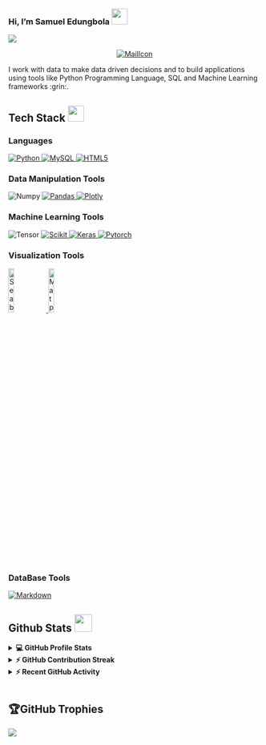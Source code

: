 
### Hi, I’m Samuel Edungbola <img src = "https://raw.githubusercontent.com/MartinHeinz/MartinHeinz/master/wave.gif" width = 32px height = 32px> 
<p>
 <a href="https://github.com/DenverCoder1/readme-typing-svg"><img src="https://readme-typing-svg.herokuapp.com?&font=IBM+Plex+Sans&color=abcdef&size=20&lines=Welcome+to+my+GitHub+Profile!;I'm+a+Data+Scientist;I'm+also+studying+Computer+Science" /></a>
</p>
 
 <p align=center>
     <a href="mailto:sedungbola@gmail.com?subject=Feedback%20From%20Github&body=Hello," target="_blank">
    <img src="https://img.shields.io/badge/Gmail-D14836?style=for-the-badge&logo=gmail&logoColor=white" alt="MailIcon"/>
  </a>
 </p>
  
         
<p >I work with data to make data driven decisions and to build applications using tools like Python Programming Language, 
 SQL and Machine Learning frameworks :grin:.
</p>

## Tech Stack <img src = "https://media2.giphy.com/media/QssGEmpkyEOhBCb7e1/giphy.gif?cid=ecf05e47a0n3gi1bfqntqmob8g9aid1oyj2wr3ds3mg700bl&rid=giphy.gif" width = 32px height = 32px> 


### Languages

<p align="left">
  <a href="https://www.python.org" target="_blank">
    <img alt="Python" src="https://img.shields.io/badge/Python-3776AB?style=for-the-badge&logo=python&logoColor=white">
  </a>
  
  <a href="https://www.mysql.com/" target="_blank">
  	<img alt="MySQL" src="https://img.shields.io/badge/SQL-CC2927?style=for-the-badge&logo=microsoft%20sql%20server&logoColor=white">
  </a>
  
  <a href="" target="_blank">
    <img alt="HTML5" src="https://img.shields.io/badge/html5-%23E34F26.svg?style=for-the-badge&logo=html5&logoColor=white">
  </a>
  
 
 ### Data Manipulation Tools  
  <p  
  <a href="https://numpy.org/" target="_blank">
    <img alt="Numpy" src="https://img.shields.io/badge/Numpy-777BB4?style=for-the-badge&logo=numpy&logoColor=white">
  </a>

   <a href="https://pandas.pydata.org/" target="_blank">
    <img alt="Pandas" src="https://img.shields.io/badge/Pandas-2C2D72?style=for-the-badge&logo=pandas&logoColor=white">
  </a>

   <a href="https://plotly.com/" target="_blank">
    <img alt="Plotly" src="https://img.shields.io/badge/Plotly-239120?style=for-the-badge&logo=plotly&logoColor=white">
  </a>
 
 </p>
 
 ### Machine Learning Tools
 
 <p
   <a href="" target="_blank">
    <img alt="Tensor" src="https://img.shields.io/badge/TensorFlow-FF6F00?style=for-the-badge&logo=tensorflow&logoColor=white">
  </a>

   <a href="https://scikit-learn.org/" target="_blank">
    <img alt="Scikit" src="https://img.shields.io/badge/scikit_learn-F7931E?style=for-the-badge&logo=scikit-learn&logoColor=white">
   </a>

   <a href="https://keras.io/" target="_blank">
    <img alt="Keras" src="https://img.shields.io/badge/Keras-D00000?style=for-the-badge&logo=Keras&logoColor=white">
   </a>

   <a href="https://pytorch.org/" target="_blank">
    <img alt="Pytorch" src="https://img.shields.io/badge/Pytorch-red?style=for-the-badge&logo=Pytorch&logoColor=white">
   </a>


 </p>
  


 
 
  ### Visualization Tools
  
 <p align="left">
  <a href="https://seaborn.pydata.org/" target="_blank">
    <img width=15% alt ="Seaborn" src="https://seaborn.pydata.org/_static/logo-wide-lightbg.svg">
  </a>
        
 <a href="https://matplotlib.org/" target="_blank">
   <img width=15% alt="Matplotlib" src="https://matplotlib.org/_static/images/logo_dark.svg">
  </a>
 </p>
  

   ### DataBase Tools
  <p>
  <a href="" target="_blank">
    <img alt="Markdown" src="https://img.shields.io/badge/postgres-%23316192.svg?style=for-the-badge&logo=postgresql&logoColor=white">
  </a>
  </p>
  
  ## Github Stats <img src = "https://i.pinimg.com/originals/65/c4/f4/65c4f452571be1261e9c623f7da488ac.gif" width = 35px height = 35px>


<details> 
  <summary><b>💻 GitHub Profile Stats</b></summary>
  <br/>
  <p align="center">
    <a href="https://github.com/anuraghazra/github-readme-stats"><img alt="Samuel's Github Stats" src="https://github-readme-stats.vercel.app/api?username=Sedungbola&show_icons=true&count_private=true&theme=dark" height="192px"/></a>
<br/>
  &nbsp;
	  <img src="https://github-readme-stats.vercel.app/api/top-langs?username=Sedungbola&show_icons=true&locale=en&layout=compact&theme=dark" alt="Sedungbola" height="192px"/>
  <br/>
  </p>
</details>
 
 <details>
  <summary><b>⚡ GitHub Contribution Streak</b></summary>
  <br/>
   <a href="https://github.com/nneji123"><img alt="Samuel's Contribution Streak" src="https://github-readme-streak-stats.herokuapp.com/?user=Sedungbola&theme=dark" /></a>
  <br/>

</details>

<details>
  <summary><b>⚡ Recent GitHub Activity</b></summary>
  <br/>
   <a href="https://github.com/Sedungbola"><img alt="Samuel's Activity Graph" src="https://activity-graph.herokuapp.com/graph?username=Sedungbola&custom_title=Samuel's%20Contribution%20Graph&theme=dark" /></a>
  <br/>

</details>

<br/>

## 🏆GitHub Trophies
![](https://github-profile-trophy.vercel.app/?username=Sedungbola&theme=dark&no-frame=false&no-bg=false&margin-w=4)
 
 

               
 





























<!--
**Cocopopsng/Cocopopsng** is a ✨ _special_ ✨ repository because its `README.md` (this file) appears on your GitHub profile.

Here are some ideas to get you started:

-
- 🌱 I’m currently learning Data Scuence
- 👯 I’m looking to collaborate on Community Projects
- 💬 Ask me about anythinh
- 📫 How to reach me: sedungbola@gmai.com
- 😄 Pronouns: Him

-->
